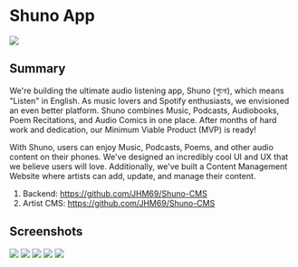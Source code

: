 # Shuno App
![](https://github.com/JHM69/Shuno-CMS/public/logo.png)
## Summary
We're building the ultimate audio listening app, Shuno (শুনো), which means "Listen" in English. As music lovers and Spotify enthusiasts, we envisioned an even better platform. Shuno combines Music, Podcasts, Audiobooks, Poem Recitations, and Audio Comics in one place. After months of hard work and dedication, our Minimum Viable Product (MVP) is ready!

With Shuno, users can enjoy Music, Podcasts, Poems, and other audio content on their phones. We've designed an incredibly cool UI and UX that we believe users will love. Additionally, we've built a Content Management Website where artists can add, update, and manage their content.

1. Backend: https://github.com/JHM69/Shuno-CMS
2. Artist CMS: https://github.com/JHM69/Shuno-CMS

## Screenshots
![](/assets/1.jpg)
![](/assets/2.jpg)
![](/assets/3.jpg)
![](/assets/4.jpg)
![](/assets/5.jpg)
